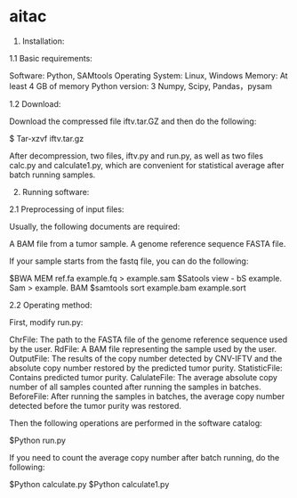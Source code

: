 # aitac
1. Installation:

1.1 Basic requirements:

Software: Python, SAMtools
Operating System: Linux, Windows
Memory: At least 4 GB of memory
Python version: 3
Numpy, Scipy, Pandas，pysam

1.2 Download:

Download the compressed file iftv.tar.GZ and then do the following:

$ Tar-xzvf iftv.tar.gz

After decompression, two files, iftv.py and run.py, as well as two files calc.py and calculate1.py, which are convenient for statistical average after batch running samples.

2. Running software:

2.1 Preprocessing of input files:

Usually, the following documents are required:

A BAM file from a tumor sample.
A genome reference sequence FASTA file.

If your sample starts from the fastq file, you can do the following:

$BWA MEM ref.fa example.fq > example.sam
$Satools view - bS example. Sam > example. BAM
$samtools sort example.bam example.sort

2.2 Operating method:

First, modify run.py:

ChrFile: The path to the FASTA file of the genome reference sequence used by the user.
RdFile: A BAM file representing the sample used by the user.
OutputFile: The results of the copy number detected by CNV-IFTV and the absolute copy number restored by the predicted tumor purity.
StatisticFile: Contains predicted tumor purity.
CalulateFile: The average absolute copy number of all samples counted after running the samples in batches.
BeforeFile: After running the samples in batches, the average copy number detected before the tumor purity was restored.

Then the following operations are performed in the software catalog:

$Python run.py

If you need to count the average copy number after batch running, do the following:

$Python calculate.py
$Python calculate1.py

